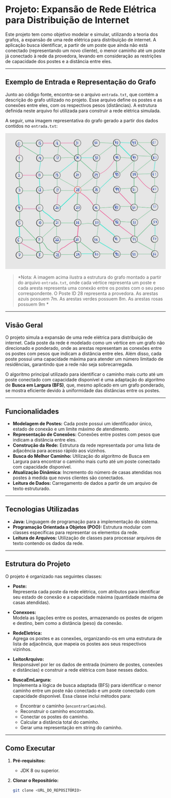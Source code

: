 # Projeto: Expansão de Rede Elétrica para Distribuição de Internet

Este projeto tem como objetivo modelar e simular, utilizando a teoria dos grafos, a expansão de uma rede elétrica para distribuição de internet. A aplicação busca identificar, a partir de um poste que ainda não está conectado (representando um novo cliente), o menor caminho até um poste já conectado à rede da provedora, levando em consideração as restrições de capacidade dos postes e a distância entre eles.

---
## Exemplo de Entrada e Representação do Grafo

Junto ao código fonte, encontra-se o arquivo `entrada.txt`, que contém a descrição do grafo utilizado no projeto. Esse arquivo define os postes e as conexões entre eles, com os respectivos pesos (distâncias). A estrutura definida neste arquivo foi utilizada para construir a rede elétrica simulada.

A seguir, uma imagem representativa do grafo gerado a partir dos dados contidos no `entrada.txt`:

![Imagem do Grafo](src/resources/grafo.jpeg)

> *Nota: A imagem acima ilustra a estrutura do grafo montado a partir do arquivo `entrada.txt`, onde cada vértice representa um poste e cada aresta representa uma conexão entre os postes com o seu peso correspondente. O Poste ID 28 representa a provedora. As arestas azuis possuem 7m. As arestas verdes possuem 8m. As arestas rosas possuem  9m *

---
## Visão Geral

O projeto simula a expansão de uma rede elétrica para distribuição de internet. Cada poste da rede é modelado como um vértice em um grafo não direcionado e ponderado, onde as arestas representam as conexões entre os postes com pesos que indicam a distância entre eles. Além disso, cada poste possui uma capacidade máxima para atender um número limitado de residências, garantindo que a rede não seja sobrecarregada.

O algoritmo principal utilizado para identificar o caminho mais curto até um poste conectado com capacidade disponível é uma adaptação do algoritmo de **Busca em Largura (BFS)**, que, mesmo aplicado em um grafo ponderado, se mostra eficiente devido à uniformidade das distâncias entre os postes.

---

## Funcionalidades

- **Modelagem de Postes:** Cada poste possui um identificador único, estado de conexão e um limite máximo de atendimento.
- **Representação de Conexões:** Conexões entre postes com pesos que indicam a distância entre eles.
- **Construção da Rede:** Estrutura da rede representada por uma lista de adjacência para acesso rápido aos vizinhos.
- **Busca do Melhor Caminho:** Utilização do algoritmo de Busca em Largura para encontrar o caminho mais curto até um poste conectado com capacidade disponível.
- **Atualização Dinâmica:** Incremento do número de casas atendidas nos postes à medida que novos clientes são conectados.
- **Leitura de Dados:** Carregamento de dados a partir de um arquivo de texto estruturado.

---

## Tecnologias Utilizadas

- **Java:** Linguagem de programação para a implementação do sistema.
- **Programação Orientada a Objetos (POO):** Estrutura modular com classes específicas para representar os elementos da rede.
- **Leitura de Arquivos:** Utilização de classes para processar arquivos de texto contendo os dados da rede.

---

## Estrutura do Projeto

O projeto é organizado nas seguintes classes:

- **Poste:**  
  Representa cada poste da rede elétrica, com atributos para identificar seu estado de conexão e a capacidade máxima (quantidade máxima de casas atendidas).

- **Conexoes:**  
  Modela as ligações entre os postes, armazenando os postes de origem e destino, bem como a distância (peso) da conexão.

- **RedeEletrica:**  
  Agrega os postes e as conexões, organizando-os em uma estrutura de lista de adjacência, que mapeia os postes aos seus respectivos vizinhos.

- **LeitorArquivo:**  
  Responsável por ler os dados de entrada (número de postes, conexões e distâncias) e construir a rede elétrica com base nesses dados.

- **BuscaEmLargura:**  
  Implementa a lógica de busca adaptada (BFS) para identificar o menor caminho entre um poste não conectado e um poste conectado com capacidade disponível. Essa classe inclui métodos para:
  - Encontrar o caminho (`encontrarCaminho`).
  - Reconstruir o caminho encontrado.
  - Conectar os postes do caminho.
  - Calcular a distância total do caminho.
  - Gerar uma representação em string do caminho.

---

## Como Executar

1. **Pré-requisitos:**
   - JDK 8 ou superior.
   

2. **Clonar o Repositório:**
   ```bash
   git clone <URL_DO_REPOSITÓRIO>
